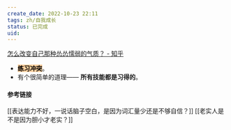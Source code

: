 ```yaml
---
create_date: 2022-10-23 22:11
tags: zh/自我成长
status: 已完成 
uid: 
---
```


[怎么改变自己那种怂怂懦弱的气质？ - 知乎](https://www.zhihu.com/question/494092149/answer/2210817068)

- **<mark style="background: #FFB86CA6;">练习冲突</mark>**。
- 有个很简单的道理—— **所有技能都是习得的**。

#### 参考链接 

[[表达能力不好，一说话脑子空白，是因为词汇量少还是不够自信？]]
[[老实人是不是因为胆小才老实？]]
